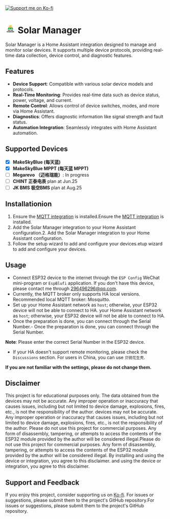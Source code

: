 <a href="https://ko-fi.com/maybetaken" target="_blank">
  <img src="https://storage.ko-fi.com/cdn/kofi3.png?v=3" alt="Support me on Ko-fi" height="36" style="border:0px;">
</a>

# <img src="https://github.com/home-assistant/brands/blob/master/custom_integrations/solar_manager/icon.png" width="32" height="32"> Solar Manager

Solar Manager is a Home Assistant integration designed to manage and monitor solar devices.
It supports multiple device protocols, providing real-time data collection, device control, and diagnostic features.

## Features

- **Device Support**: Compatible with various solar device models and protocols.
- **Real-Time Monitoring**: Provides real-time data such as device status, power, voltage, and current.
- **Remote Control**: Allows control of device switches, modes, and more via Home Assistant.
- **Diagnostics**: Offers diagnostic information like signal strength and fault status.
- **Automation Integration**: Seamlessly integrates with Home Assistant automation.

## Supported Devices

- [x] **MakeSkyBlue (每天蓝)**
- [x] **MakeSkyBlue MPPT (每天蓝 MPPT)**
- [ ] **Megarevo （迈格瑞能）**: In progress
- [ ] **CHINT 正泰电表** plan at Jun.25
- [ ] **JK BMS 极空BMS** plan at Aug.25

## Installationion

1. Ensure the [MQTT integration](https://www.home-assistant.io/integrations/mqtt/) is installed.Ensure the [MQTT integration](https://www.home-assistant.io/integrations/mqtt/) is installed.
2. Add the Solar Manager integration to your Home Assistant configuration.2. Add the Solar Manager integration to your Home Assistant configuration.
3. Follow the setup wizard to add and configure your devices.etup wizard to add and configure your devices.

## Usage

- Connect ESP32 device to the internet through the `ESP Config` WeChat mini-program or `EspBlufi` application. If you don't have this device, please contact me through 296496296@qq.com.
- Currently, the MQTT broker only supports HA local versions. Recommended local MQTT broker: Mosquitto.
- Set up your Home Assistant network as `host`; otherwise, your ESP32 device will not be able to connect to HA. your Home Assistant network as `host`; otherwise, your ESP32 device will not be able to connect to HA.
- Once the preparation is done, you can connect through the Serial Number.- Once the preparation is done, you can connect through the Serial Number.

**Note**: Please enter the correct Serial Number in the ESP32 device.

- If your HA doesn't support remote monitoring, please check the `Discussions` section. For users in China, you can use `贝锐花生壳`.

**If you are not familiar with the settings, please do not change them.**

## Disclaimer

This project is for educational purposes only. The data obtained from the devices may not be accurate. Any improper operation or inaccuracy that causes issues, including but not limited to device damage, explosions, fires, etc., is not the responsibility of the author. devices may not be accurate. Any improper operation or inaccuracy that causes issues, including but not limited to device damage, explosions, fires, etc., is not the responsibility of the author.
Please do not use this project for commercial purposes. Any form of disassembly, tampering, or attempts to access the contents of the ESP32 module provided by the author will be considered illegal.Please do not use this project for commercial purposes. Any form of disassembly, tampering, or attempts to access the contents of the ESP32 module provided by the author will be considered illegal.
By installing and using the device or integration, you agree to this disclaimer. and using the device or integration, you agree to this disclaimer.

## Support and Feedback

If you enjoy this project, consider supporting us on [Ko-fi](https://ko-fi.com/maybetaken).
For issues or suggestions, please submit them to the project's GitHub repository.For issues or suggestions, please submit them to the project's GitHub repository.
